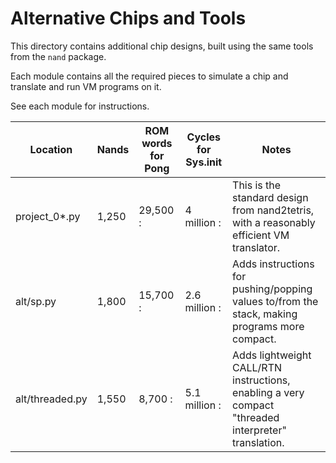 # Alternative Chips and Tools

This directory contains additional chip designs, built using the same tools from the `nand` package.

Each module contains all the required pieces to simulate a chip and translate and run VM programs on it.

See each module for instructions.



| Location       | Nands | ROM words for Pong | Cycles for Sys.init | Notes  |
|----------------|-------|--------------------|---------------------|--------|
| project_0*.py  | 1,250 |            29,500 :|          4 million :| This is the standard design from nand2tetris, with a reasonably efficient VM translator. |
| alt/sp.py      | 1,800 |            15,700 :|        2.6 million :| Adds instructions for pushing/popping values to/from the stack, making programs more compact. |
| alt/threaded.py| 1,550 |             8,700 :|        5.1 million :| Adds lightweight CALL/RTN instructions, enabling a very compact "threaded interpreter" translation. |
